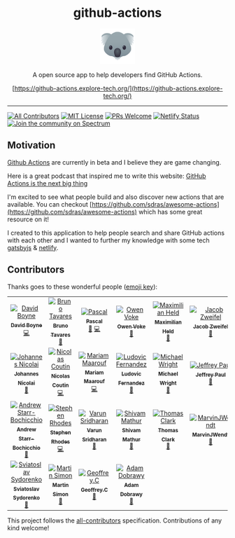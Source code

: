 <div align="center">
<h1>github-actions</h1>
<a href="https://www.emojione.com/emoji/1f428">
<img height="80" width="80" alt="goat" src="./animal.png" />
</a>

<p>A open source app to help developers find GitHub Actions.</p>

[https://github-actions.explore-tech.org/](https://github-actions.explore-tech.org/)

</div>

<hr/>

[![All Contributors](https://img.shields.io/badge/all_contributors-20-orange.svg?style=flat-square)](#contributors-) [![MIT License][license-badge]][license] [![PRs Welcome][prs-badge]][prs]
[![Netlify Status](https://api.netlify.com/api/v1/badges/135bba3e-819f-41a7-86f7-bc93cfecd07d/deploy-status)](https://app.netlify.com/sites/github-actions/deploys)
[![Join the community on Spectrum][spectrum-badge]][spectrum]

## Motivation

[Github Actions](https://css-tricks.com/introducing-github-actions/) are currently in beta and I believe they are game changing.

Here is a great podcast that inspired me to write this website: [GitHub Actions is the next big thing](https://changelog.com/podcast/331)

I'm excited to see what people build and also discover new actions that are available. You can checkout [https://github.com/sdras/awesome-actions](https://github.com/sdras/awesome-actions) which has some great resource on it!

I created to this application to help people search and share GitHub actions with each other and I wanted to further my knowledge with some tech [gatsbyjs](https://www.gatsbyjs.org/) & [netlify](https://www.netlify.com/).

## Contributors

Thanks goes to these wonderful people ([emoji key](https://github.com/all-contributors/all-contributors#emoji-key)):

<!-- ALL-CONTRIBUTORS-LIST:START - Do not remove or modify this section -->
<!-- prettier-ignore-start -->
<!-- markdownlint-disable -->
<table>
  <tr>
    <td align="center"><a href="https://medium.com/@boyney123"><img src="https://avatars1.githubusercontent.com/u/3268013?v=4" width="100px;" alt="David Boyne"/><br /><sub><b>David Boyne</b></sub></a><br /><a href="https://github.com/boyney123/github-actions/commits?author=boyney123" title="Code">💻</a></td>
    <td align="center"><a href="http://bltavares.com"><img src="https://avatars1.githubusercontent.com/u/109474?v=4" width="100px;" alt="Bruno Tavares"/><br /><sub><b>Bruno Tavares</b></sub></a><br /><a href="https://github.com/boyney123/github-actions/commits?author=bltavares" title="Documentation">📖</a></td>
    <td align="center"><a href="https://twitter.com/pascalgn"><img src="https://avatars2.githubusercontent.com/u/432333?v=4" width="100px;" alt="Pascal"/><br /><sub><b>Pascal</b></sub></a><br /><a href="https://github.com/boyney123/github-actions/commits?author=pascalgn" title="Documentation">📖</a> <a href="https://github.com/boyney123/github-actions/commits?author=pascalgn" title="Code">💻</a></td>
    <td align="center"><a href="https://pxgamer.xyz"><img src="https://avatars0.githubusercontent.com/u/1899334?v=4" width="100px;" alt="Owen Voke"/><br /><sub><b>Owen Voke</b></sub></a><br /><a href="https://github.com/boyney123/github-actions/commits?author=pxgamer" title="Documentation">📖</a></td>
    <td align="center"><a href="http://www.maxheld.de/"><img src="https://avatars0.githubusercontent.com/u/5372770?v=4" width="100px;" alt="Maximilian Held"/><br /><sub><b>Maximilian Held</b></sub></a><br /><a href="https://github.com/boyney123/github-actions/commits?author=maxheld83" title="Documentation">📖</a></td>
    <td align="center"><a href="https://github.com/jzweifel"><img src="https://avatars0.githubusercontent.com/u/39281691?v=4" width="100px;" alt="Jacob Zweifel"/><br /><sub><b>Jacob Zweifel</b></sub></a><br /><a href="https://github.com/boyney123/github-actions/commits?author=jzweifel" title="Documentation">📖</a></td>
    <td align="center"><a href="https://mikecoutermarsh.com"><img src="https://avatars0.githubusercontent.com/u/155044?v=4" width="100px;" alt="Mike Coutermarsh"/><br /><sub><b>Mike Coutermarsh</b></sub></a><br /><a href="https://github.com/boyney123/github-actions/commits?author=mscoutermarsh" title="Documentation">📖</a></td>
  </tr>
  <tr>
    <td align="center"><a href="https://github.com/jonico"><img src="https://avatars3.githubusercontent.com/u/1872314?v=4" width="100px;" alt="Johannes Nicolai"/><br /><sub><b>Johannes Nicolai</b></sub></a><br /><a href="https://github.com/boyney123/github-actions/commits?author=jonico" title="Documentation">📖</a></td>
    <td align="center"><a href="https://nicolas-coutin.fr"><img src="https://avatars1.githubusercontent.com/u/6564012?v=4" width="100px;" alt="Nicolas Coutin"/><br /><sub><b>Nicolas Coutin</b></sub></a><br /><a href="https://github.com/boyney123/github-actions/commits?author=Ilshidur" title="Code">💻</a></td>
    <td align="center"><a href="https://maarouf.me"><img src="https://avatars0.githubusercontent.com/u/10760189?v=4" width="100px;" alt="Mariam Maarouf"/><br /><sub><b>Mariam Maarouf</b></sub></a><br /><a href="https://github.com/boyney123/github-actions/commits?author=mariamrf" title="Code">💻</a></td>
    <td align="center"><a href="https://twitter.com/ludnadez"><img src="https://avatars0.githubusercontent.com/u/5674651?v=4" width="100px;" alt="Ludovic Fernandez"/><br /><sub><b>Ludovic Fernandez</b></sub></a><br /><a href="https://github.com/boyney123/github-actions/commits?author=ldez" title="Documentation">📖</a></td>
    <td align="center"><a href="http://codular.com"><img src="https://avatars1.githubusercontent.com/u/348317?v=4" width="100px;" alt="Michael Wright"/><br /><sub><b>Michael Wright</b></sub></a><br /><a href="https://github.com/boyney123/github-actions/commits?author=michaelw90" title="Documentation">📖</a></td>
    <td align="center"><a href="https://jeffpaul.com/"><img src="https://avatars2.githubusercontent.com/u/2818133?v=4" width="100px;" alt="Jeffrey Paul"/><br /><sub><b>Jeffrey Paul</b></sub></a><br /><a href="https://github.com/boyney123/github-actions/commits?author=jeffpaul" title="Documentation">📖</a></td>
    <td align="center"><a href="https://hymnos.existenz.ch"><img src="https://avatars0.githubusercontent.com/u/288493?v=4" width="100px;" alt="Christian Studer"/><br /><sub><b>Christian Studer</b></sub></a><br /><a href="https://github.com/boyney123/github-actions/commits?author=cstuder" title="Documentation">📖</a></td>
  </tr>
  <tr>
    <td align="center"><a href="http://blog.andrewsomething.com/"><img src="https://avatars0.githubusercontent.com/u/46943?v=4" width="100px;" alt="Andrew Starr-Bochicchio"/><br /><sub><b>Andrew Starr-Bochicchio</b></sub></a><br /><a href="https://github.com/boyney123/github-actions/commits?author=andrewsomething" title="Documentation">📖</a></td>
    <td align="center"><a href="http://www.linkedin.com/in/sterhodes"><img src="https://avatars3.githubusercontent.com/u/130488?v=4" width="100px;" alt="Stephen Rhodes"/><br /><sub><b>Stephen Rhodes</b></sub></a><br /><a href="https://github.com/boyney123/github-actions/commits?author=MrRhodes" title="Code">💻</a></td>
    <td align="center"><a href="http://varunsridharan.in"><img src="https://avatars1.githubusercontent.com/u/1884287?v=4" width="100px;" alt="Varun Sridharan"/><br /><sub><b>Varun Sridharan</b></sub></a><br /><a href="https://github.com/boyney123/github-actions/commits?author=varunsridharan" title="Documentation">📖</a></td>
    <td align="center"><a href="https://shivammathur.com"><img src="https://avatars1.githubusercontent.com/u/1571086?v=4" width="100px;" alt="Shivam Mathur"/><br /><sub><b>Shivam Mathur</b></sub></a><br /><a href="https://github.com/boyney123/github-actions/commits?author=shivammathur" title="Documentation">📖</a></td>
    <td align="center"><a href="https://github.com/tnc1997"><img src="https://avatars1.githubusercontent.com/u/17160067?v=4" width="100px;" alt="Thomas Clark"/><br /><sub><b>Thomas Clark</b></sub></a><br /><a href="https://github.com/boyney123/github-actions/commits?author=tnc1997" title="Documentation">📖</a></td>
    <td align="center"><a href="https://marvinjwendt.com"><img src="https://avatars0.githubusercontent.com/u/31022056?v=4" width="100px;" alt="MarvinJWendt"/><br /><sub><b>MarvinJWendt</b></sub></a><br /><a href="https://github.com/boyney123/github-actions/commits?author=MarvinJWendt" title="Documentation">📖</a></td>
    <td align="center"><a href="http://interversehq.com"><img src="https://avatars0.githubusercontent.com/u/10716694?v=4" width="100px;" alt="Benjamin O"/><br /><sub><b>Benjamin O</b></sub></a><br /><a href="https://github.com/boyney123/github-actions/commits?author=jurplel" title="Documentation">📖</a></td>
  </tr>
  <tr>
    <td align="center"><a href="https://webknjaz.me"><img src="https://avatars2.githubusercontent.com/u/578543?v=4" width="100px;" alt="Sviatoslav Sydorenko"/><br /><sub><b>Sviatoslav Sydorenko</b></sub></a><br /><a href="https://github.com/boyney123/github-actions/commits?author=webknjaz" title="Documentation">📖</a></td>
    <td align="center"><a href="https://martinsimon.me/"><img src="https://avatars1.githubusercontent.com/u/2029239?v=4" width="100px;" alt="Martin Simon"/><br /><sub><b>Martin Simon</b></sub></a><br /><a href="https://github.com/boyney123/github-actions/commits?author=barnumbirr" title="Documentation">📖</a></td>
    <td align="center"><a href="https://www.cycjimmy.tech"><img src="https://avatars1.githubusercontent.com/u/19383787?v=4" width="100px;" alt="Geoffrey.C"/><br /><sub><b>Geoffrey.C</b></sub></a><br /><a href="https://github.com/boyney123/github-actions/commits?author=cycjimmy" title="Documentation">📖</a></td>
    <td align="center"><a href="http://ochrona.jawne.info.pl"><img src="https://avatars1.githubusercontent.com/u/3618479?v=4" width="100px;" alt="Adam Dobrawy"/><br /><sub><b>Adam Dobrawy</b></sub></a><br /><a href="https://github.com/boyney123/github-actions/commits?author=ad-m" title="Documentation">📖</a></td>
  </tr>
</table>

<!-- markdownlint-enable -->
<!-- prettier-ignore-end -->
<!-- ALL-CONTRIBUTORS-LIST:END -->

This project follows the [all-contributors](https://github.com/all-contributors/all-contributors) specification. Contributions of any kind welcome!

<!-- prettier-ignore-start -->

[spectrum-badge]: https://withspectrum.github.io/badge/badge.svg
[spectrum]: https://spectrum.chat/github-actions
[license-badge]: https://img.shields.io/badge/License-MIT-yellow.svg
[license]: https://github.com/boyney123/github-actions/blob/master/LICENSE
[prs-badge]: https://img.shields.io/badge/PRs-welcome-brightgreen.svg?style=flat-square
[prs]: http://makeapullrequest.com
<!-- prettier-ignore-end -->
